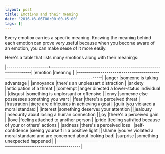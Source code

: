 ```yaml
---
layout: post
title: Emotions and their meaning
date: '2016-03-06T00:00:00-05:00'
tags: []
---
```

Every emotion carries a specific meaning. Knowing the meaning behind each emotion can prove very useful because when you become aware of an emotion, you can make sense of it more easily.

Here's a table that lists many emotions along with their meanings:

|---------------------+--------------------------------------------------------------------|
|emotion              |meaning                                                             |
|---------------------+--------------------------------------------------------------------|
|anger                |someone is taking advantage                                         |
|annoyance            |there's an unpleasant distraction                                   |
|anxiety              |anticipation of a threat                                            |
|contempt             |anger directed a lower-status individual                            |
|disgust              |something is unpleasant or offensive                                |
|envy                 |someone else possesses something you want                           |
|fear                 |there's a perceived threat                                          |
|frustration          |there are difficulties in achieving a goal                          |
|guilt                |you violated a moral standard                                       |
|interest             |something deserves your attention                                   |
|jealousy             |insecurity about losing a human connection                          |
|joy                  |there's a perceived gain                                            |
|love                 |feeling attached to another person                                  |
|pride                |feeling satisfied because of your or others' actions                |
|sadness              |there's a perceived loss                                            |
|self-confidence      |seeing yourself in a positive light                                 |
|shame                |you've violated a moral standard and are concerned about looking bad|
|surprise             |something unexpected happened                                       |
|---------------------+--------------------------------------------------------------------|
